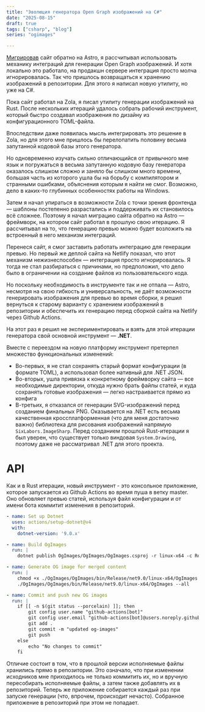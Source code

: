 ```yaml
---
title: "Эволюция генератора Open Graph изображений на C#"
date: "2025-08-15"
draft: true
tags: ["csharp", "blog"]
series: "ogimages"

---
```


[Мигрировав](/posts/yet-another-migration) сайт обратно на Astro, я рассчитывал использовать механику интеграций для генерации Open Graph изображений. И хотя локально это работало, на продакшн сервере интеграция просто молча игнорировалась. Так что пришлось возвращаться к хранению изображений в репозитории. Для этого я написал новую утилиту, но уже на C#.

<!--more-->

Пока сайт работал на Zola, я писал утилиту генерации изображений на Rust. После нескольких итераций удалось собрать рабочий инструмент, который быстро создавал изображения по дизайну из конфигурационного TOML-файла.

Впоследствии даже появилась мысль интегрировать это решение в Zola, но для этого мне пришлось бы перелопатить половину весьма запутанной кодовой базы этого генератора.

Но одновременно изучать сильно отличающийся от привычного мне язык и погружаться в весьма запутанную кодовую базу генератора оказалось слишком сложно и заняло бы слишком много времени, большая часть из которого ушла бы на борьбу с компилятором и странными ошибками, объяснения которым я найти не смог. Возможно, дело в каких-то глубинных особенностях работы на Windows.

Затем я начал упираться в возможности Zola с точки зрения фронтенда — шаблоны постепенно разрастались и поддерживать их становилось всё сложнее. Поэтому я начал миграцию сайта обратно на Astro — фреймворк, на котором сайт работал в прошлую свою итерацию. Я рассчитывал на то, что генерацию превью можно будет возложить на встроенный в него механизм интеграций.

Перенеся сайт, я смог заставить работать интеграцию для генерации превью. Но первый же деплой сайта на Netlify показал, что этот механизм нежизнеспособен — интеграция просто игнорировалась. Я тогда не стал разбираться с причинами, но предположил, что дело было в ограничении на создание файлов из пользовательского кода.

Но поскольку необходимость в инструменте так и не отпала — Astro, несмотря на свою гибкость и универсальность, не даёт возможности генерировать изображения для превью во время сборки, я решил вернуться к старому варианту с хранением изображений в репозитории и обеспечить их генерацию перед сборкой сайта на Netlify через Github Actions.

На этот раз я решил не экспериментировать и взять для этой итерации генератора свой основной инструмент — **.NET**.

Вместе с переездом на новую платформу инструмент претерпел множество функциональных изменений:

- Во-первых, я не стал сохранять старый формат конфигурации (в формате TOML), а использовал более нативный для .NET JSON.
- Во-вторых, ушла привязка к конкретному фреймворку сайта — все необходимые директории, откуда нужно брать файлы статей, и куда сохранять готовые изображения — легко настраивается прямо из конфига
- В-третьих, я отказался от генерации SVG-изображений перед созданием финальных PNG. Оказывается на .NET есть весьма качественная кроссплатформенная (что для меня достаточно важно) библиотека для рисования изображений напрямую `SixLabors.ImageSharp`. Перед созданием прошлой Rust-итерации я был уверен, что существует только виндовая `System.Drawing`, поэтому даже не рассматривал .NET для этого проекта.

# API

Как и в Rust итерации, новый инструмент - это консольное приложение, которое запускается из Github Actions во время пуша в ветку master. Оно обновляет превью статей, используя файл конфигурации и от имени бота коммитит изменения в репозиторий. 

```yaml
- name: Set up Dotnet
  uses: actions/setup-dotnet@v4
  with:
    dotnet-version: '9.0.x'

- name: Build OgImages
  run: |
    dotnet publish OgImages/OgImages/OgImages.csproj -r linux-x64 -c Release

- name: Generate OG image for merged content
  run: |
    chmod +x ./OgImages/OgImages/bin/Release/net9.0/linux-x64/OgImages
    ./OgImages/OgImages/bin/Release/net9.0/linux-x64/OgImages --all

- name: Commit and push new OG images
  run: |
    if [[ -n $(git status --porcelain) ]]; then
        git config user.name "github-actions[bot]"
        git config user.email "github-actions[bot]@users.noreply.github.com"
        git add .
        git commit -m "updated og-images"
        git push
    else
        echo "No changes to commit"
    fi
```

Отличие состоит в том, что в прошлой версии исполняемые файлы хранились прямо в репозитории. Это означало, что при изменении исходников мне приходилось не только коммитить их, но и вручную пересобирать исполняемые файлы, а затем также добавлять их в репозиторий. Теперь же приложение собирается каждый раз при запуске генерации (что, впрочем, происходит нечасто). Собранное приложение в репозиторий при этом не попадает.